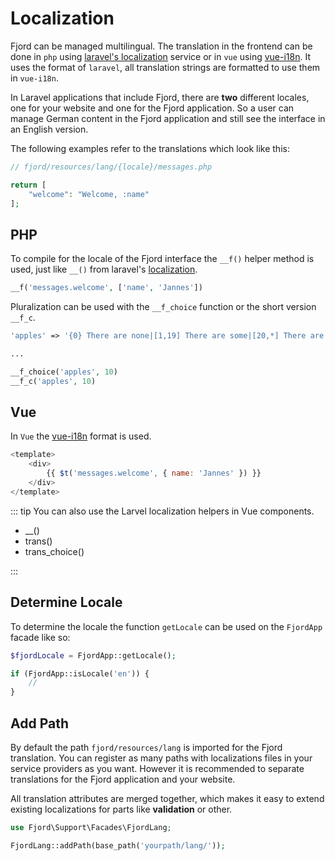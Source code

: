 # Localization

Fjord can be managed multilingual. The translation in the frontend can be done in `php` using [laravel's localization](https://laravel.com/docs/7.x/localization) service or in `vue` using [vue-i18n](https://kazupon.github.io/vue-i18n/docs/formatting.html). It uses the format of `laravel`, all translation strings are formatted to use them in `vue-i18n`.

In Laravel applications that include Fjord, there are **two** different locales, one for your website and one for the Fjord application. So a user can manage German content in the Fjord application and still see the interface in an English version.

The following examples refer to the translations which look like this:

```php
// fjord/resources/lang/{locale}/messages.php

return [
    "welcome": "Welcome, :name"
];
```

## PHP

To compile for the locale of the Fjord interface the `__f()` helper method is used, just like `__()` from laravel's [localization](https://laravel.com/docs/7.x/localization#retrieving-translation-strings).

```php
__f('messages.welcome', ['name', 'Jannes'])
```

Pluralization can be used with the `__f_choice` function or the short version `__f_c`.

```php
'apples' => '{0} There are none|[1,19] There are some|[20,*] There are many',

...

__f_choice('apples', 10)
__f_c('apples', 10)
```

## Vue

In `Vue` the [vue-i18n](https://kazupon.github.io/vue-i18n/introduction.html) format is used.

```javascript
<template>
    <div>
        {{ $t('messages.welcome', { name: 'Jannes' }) }}
    </div>
</template>
```

::: tip
You can also use the Larvel localization helpers in Vue components.

-   \_\_()
-   trans()
-   trans_choice()

:::

## Determine Locale

To determine the locale the function `getLocale` can be used on the `FjordApp` facade like so:

```php
$fjordLocale = FjordApp::getLocale();

if (FjordApp::isLocale('en')) {
    //
}
```

## Add Path

By default the path `fjord/resources/lang` is imported for the Fjord translation. You can register as many paths with localizations files in your service providers as you want. However it is recommended to separate translations for the Fjord application and your website.

All translation attributes are merged together, which makes it easy to extend existing localizations for parts like **validation** or other.

```php
use Fjord\Support\Facades\FjordLang;

FjordLang::addPath(base_path('yourpath/lang/'));
```
